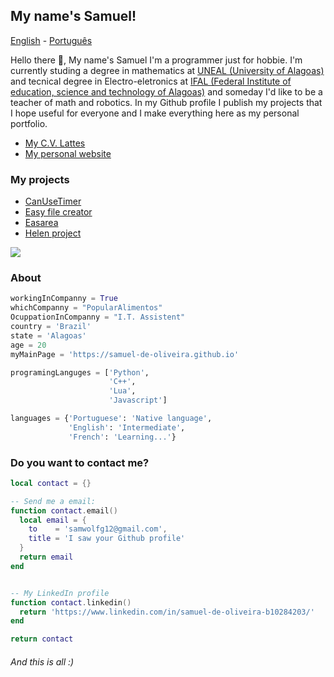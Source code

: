 ## My name's Samuel!

[English](https://github.com/Samuel-de-Oliveira/Samuel-de-Oliveira) - [Português](https://github.com/Samuel-de-Oliveira/Samuel-de-Oliveira/blob/main/LEIA-ME.md)

Hello there 👋, My name's Samuel I'm a programmer just for hobbie. I'm currently studing a degree in mathematics at [UNEAL (University of Alagoas)](https://uneal.edu.br) and tecnical degree in Electro-eletronics at [IFAL (Federal Institute of education, science and technology of Alagoas)](https://en.ifal.edu.br/)
and someday I'd like to be a teacher of math and robotics. In my Github profile I publish my projects that I hope useful for everyone and I make everything here
as my personal portfolio.

- [My C.V. Lattes](https://lattes.cnpq.br/6075984029805616/)
- [My personal website](https://samuel-de-oliveira.github.io/)

### My projects

- [CanUseTimer](https://github.com/Samuel-de-Oliveira/CanUseTimer)
- [Easy file creator](https://github.com/samuel-de-Oliveira/easyFileCreator)
- [Easarea](https://github.com/samuel-de-oliveira/Easarea)
- [Helen project](https://github.com/samuel-de-Oliveira/helen)

<img src="https://github-readme-stats.vercel.app/api/top-langs/?username=samuel-de-oliveira&layout=compact&langs_count=12&theme=darcula">

### About

``` Python
workingInCompanny = True
whichCompanny = "PopularAlimentos"
OcuppationInCompanny = "I.T. Assistent"
country = 'Brazil'
state = 'Alagoas'
age = 20
myMainPage = 'https://samuel-de-oliveira.github.io'

programingLanguges = ['Python',
                      'C++',
                      'Lua',
                      'Javascript']

languages = {'Portuguese': 'Native language', 
             'English': 'Intermediate',
             'French': 'Learning...'}
```

### Do you want to contact me?

```lua
local contact = {}

-- Send me a email:
function contact.email()
  local email = {
    to    = 'samwolfg12@gmail.com',
    title = 'I saw your Github profile'
  }
  return email
end


-- My LinkedIn profile
function contact.linkedin()
  return 'https://www.linkedin.com/in/samuel-de-oliveira-b10284203/'
end

return contact
```

###### *And this is all :)*
